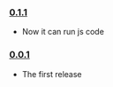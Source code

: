 ### [0.1.1](https://github.com/Yhozen/peerweb.js/releases/tag/v0.1.1)

- Now it can run js code

### [0.0.1](https://github.com/Yhozen/peerweb.js/releases/tag/v0.0.1)

- The first release
